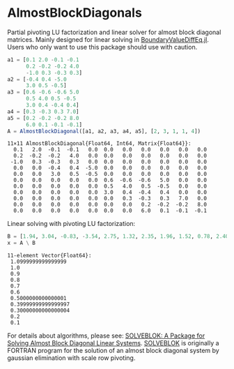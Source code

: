 # AlmostBlockDiagonals

Partial pivoting LU factorization and linear solver for almost block diagonal matrices. Mainly designed for linear solving in [BoundaryValueDiffEq.jl](https://github.com/SciML/BoundaryValueDiffEq.jl). Users who only want to use this package should use with caution.

```julia
a1 = [0.1 2.0 -0.1 -0.1
      0.2 -0.2 -0.2 4.0
      -1.0 0.3 -0.3 0.3]
a2 = [-0.4 0.4 -5.0
      3.0 0.5 -0.5]
a3 = [0.6 -0.6 -0.6 5.0
      0.5 4.0 0.5 -0.5
      3.0 0.4 -0.4 0.4]
a4 = [0.3 -0.3 0.3 7.0]
a5 = [0.2 -0.2 -0.2 8.0
      6.0 0.1 -0.1 -0.1]
A = AlmostBlockDiagonal([a1, a2, a3, a4, a5], [2, 3, 1, 1, 4])
```

```
11×11 AlmostBlockDiagonal{Float64, Int64, Matrix{Float64}}:
  0.1   2.0  -0.1  -0.1   0.0  0.0   0.0   0.0   0.0   0.0   0.0
  0.2  -0.2  -0.2   4.0   0.0  0.0   0.0   0.0   0.0   0.0   0.0
 -1.0   0.3  -0.3   0.3   0.0  0.0   0.0   0.0   0.0   0.0   0.0
  0.0   0.0  -0.4   0.4  -5.0  0.0   0.0   0.0   0.0   0.0   0.0
  0.0   0.0   3.0   0.5  -0.5  0.0   0.0   0.0   0.0   0.0   0.0
  0.0   0.0   0.0   0.0   0.0  0.6  -0.6  -0.6   5.0   0.0   0.0
  0.0   0.0   0.0   0.0   0.0  0.5   4.0   0.5  -0.5   0.0   0.0
  0.0   0.0   0.0   0.0   0.0  3.0   0.4  -0.4   0.4   0.0   0.0
  0.0   0.0   0.0   0.0   0.0  0.0   0.3  -0.3   0.3   7.0   0.0
  0.0   0.0   0.0   0.0   0.0  0.0   0.0   0.2  -0.2  -0.2   8.0
  0.0   0.0   0.0   0.0   0.0  0.0   0.0   6.0   0.1  -0.1  -0.1
```

Linear solving with pivoting LU factorization:

```julia
B = [1.94, 3.04, -0.83, -3.54, 2.75, 1.32, 2.35, 1.96, 1.52, 0.78, 2.40]
x = A \ B
```

```
11-element Vector{Float64}:
 1.0999999999999999
 1.0
 0.9
 0.8
 0.7
 0.6
 0.5000000000000001
 0.39999999999999997
 0.30000000000000004
 0.2
 0.1
```

For details about algorithms, please see:
[SOLVEBLOK: A Package for Solving Almost Block Diagonal Linear Systems](https://dl.acm.org/doi/pdf/10.1145/355873.355880). [SOLVEBLOK](https://www.netlib.org/toms/546) is originally a FORTRAN program for the solution of an almost block diagonal system by gaussian elimination with scale row pivoting.
